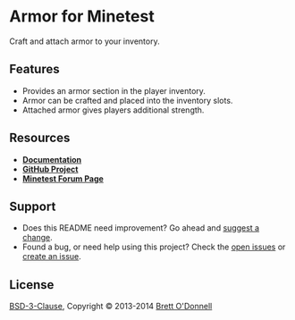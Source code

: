 # Armor for Minetest

Craft and attach armor to your inventory.


## Features

- Provides an armor section in the player inventory.
- Armor can be crafted and placed into the inventory slots.
- Attached armor gives players additional strength.


## Resources

- **[Documentation](http://cornernote.github.io/minetest-armor)**
- **[GitHub Project](https://github.com/cornernote/minetest-armor)**
- **[Minetest Forum Page](http://minetest.net/forum/viewtopic.php?id=3099)**

## Support

- Does this README need improvement?  Go ahead and [suggest a change](https://github.com/cornernote/minetest-armor/edit/master/README.md).
- Found a bug, or need help using this project?  Check the [open issues](https://github.com/cornernote/minetest-armor/issues) or [create an issue](https://github.com/cornernote/minetest-armor/issues/new).


## License

[BSD-3-Clause](https://raw.github.com/cornernote/minetest-armor/master/LICENSE), Copyright © 2013-2014 [Brett O'Donnell](http://cornernote.github.io/)
